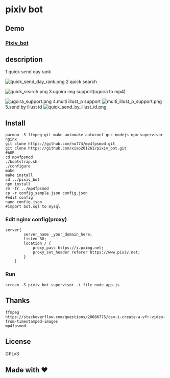 # pixiv bot
## Demo
### [Pixiv_bot](https://t.me/pixiv_bot)  
## description
 1.quick send day rank

 ![quick_send_day_rank.png](https://i.loli.net/2017/10/04/59d49c6406607.png)
 2.quick search

 ![quick_search.png](https://i.loli.net/2017/10/04/59d49c6431731.png)
 3.ugoira img support(ugoira to mp4)

 ![ugoira_support.png](https://i.loli.net/2017/10/04/59d49c60104d3.png)
 4.multi illust_p support
![multi_illust_p_support.png](https://i.loli.net/2017/10/04/59d49c6090dbb.png)
  5.send by illust id
![quick_send_by_illust_id.png](https://i.loli.net/2017/10/04/59d49c60a5706.png)

## Install
    pacman -S ffmpeg git make automake autoconf gcc nodejs npm supervisor nginx
    git clone https://github.com/nu774/mp4fpsmod.git
    git clone https://github.com/xiao201261/pixiv_bot.git
    #AUR
    cd mp4fpsmod
    ./bootstrap.sh
    ./configure
    make
    make install
    cd ../pixiv_bot
    npm install
    rm -fr ../mp4fpsmod
    cp -r config_sample.json config.json
    #edit config
    nano config.json
    #import bot.sql to mysql
### Edit nginx config(proxy)

    server{
            server_name _your_domain_here;
            listen 80;
            location / {
                proxy_pass https://i.pximg.net;
                proxy_set_header referer https://www.pixiv.net;
            }
        }
### Run
    screen -S pixiv_bot supervisor -i file node app.js
## Thanks
    ffmpeg
    https://stackoverflow.com/questions/28086775/can-i-create-a-vfr-video-from-timestamped-images
    mp4fpsmod
## License

GPLv3

## Made with ♥